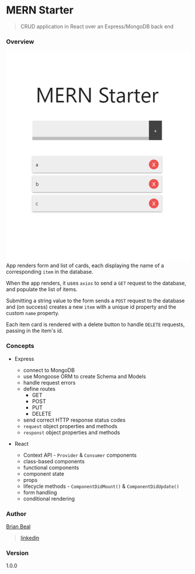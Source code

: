# MERN Starter

> CRUD application in React over an Express/MongoDB back end

### Overview

<div class="img-wrap">
  <img src="./mern-screencap.png">
</div>
App renders form and list of cards, each displaying the name of a corresponding <code>item</code> in the database.

When the app renders, it uses <code>axios</code> to send a <code>GET</code> request to the database, and populate the list of items.

Submitting a string value to the form sends a <code>POST</code> request to the database and (on success) creates a new <code>item</code> with a unique id property and the custom <code>name</code> property.

Each item card is rendered with a delete button to handle <code>DELETE</code> requests, passing in the item's id. 

### Concepts

* Express
  * connect to MongoDB
  * use Mongoose ORM to create Schema and Models
  * handle request errors
  * define routes
    * GET
    * POST
    * PUT
    * DELETE
  * send correct HTTP response status codes
  * <code>request</code> object properties and methods
  * <code>responst</code> object properties and methods

* React
  * Context API - <code>Provider</code> & <code>Consumer</code> components
  * class-based components
  * functional components
  * component state
  * props
  * lifecycle methods - <code>ComponentDidMount()</code> & <code>ComponentDidUpdate()</code>
  * form handling
  * conditional rendering

### Author

[Brian Beal](https://github.com/brianwbeal)

> [linkedin](https://www.linkedin.com/in/brianwbeal/)

### Version

1.0.0
